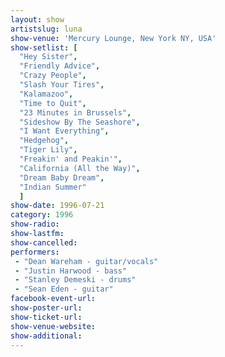 ```yaml
---
layout: show
artistslug: luna
show-venue: 'Mercury Lounge, New York NY, USA'
show-setlist: [
  "Hey Sister",
  "Friendly Advice",
  "Crazy People",
  "Slash Your Tires",
  "Kalamazoo",
  "Time to Quit",
  "23 Minutes in Brussels",
  "Sideshow By The Seashore",
  "I Want Everything",
  "Hedgehog",
  "Tiger Lily",
  "Freakin' and Peakin'",
  "California (All the Way)",
  "Dream Baby Dream",
  "Indian Summer"
  ]
show-date: 1996-07-21
category: 1996
show-radio: 
show-lastfm: 
show-cancelled: 
performers: 
 - "Dean Wareham - guitar/vocals"
 - "Justin Harwood - bass"
 - "Stanley Demeski - drums"
 - "Sean Eden - guitar"
facebook-event-url: 
show-poster-url: 
show-ticket-url: 
show-venue-website: 
show-additional: 
---
```


